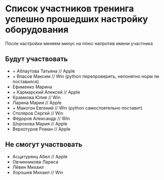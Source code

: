 # Список участников тренинга успешно прошедших настройку оборудования
После настройки меняем минус на плюс напротив имени участника

## Будут участвовать
- \+ Аблаутова Татьяна // Apple
- \+ Власов Максим // Win (python перепроверить, непонятно норм ли поставился)
- Ефименко Марина
- \+ Кармарский Алексей // Apple 
- Крамкова Юлия // Win
- Ларина Мария // Apple
- \+ Макогон Евгений // Win (python самостоятельно поставит)
- Столяров Сергей // Win
- Фёдоров Александр // Win
- Шорохова Мария // Apple
- Верхотуров Роман // Apple

## Не смогут участвовать

- Асцатурянц Абел // Apple
- Овчинникова Лариса
- Лёвин Михаил
- Хорошев Михаил // Win
